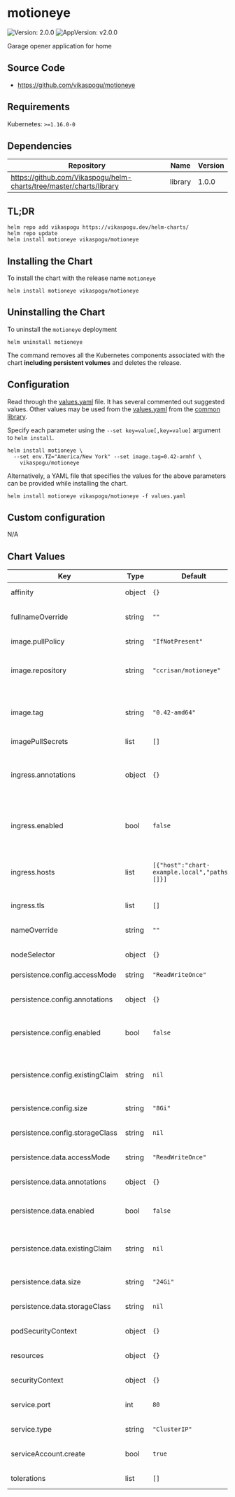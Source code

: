 # motioneye

![Version: 2.0.0](https://img.shields.io/badge/Version-2.0.0-informational?style=flat-square) ![AppVersion: v2.0.0](https://img.shields.io/badge/AppVersion-v2.0.0-informational?style=flat-square)

Garage opener application for home

## Source Code

* <https://github.com/vikaspogu/motioneye>

## Requirements

Kubernetes: `>=1.16.0-0`

## Dependencies

| Repository | Name | Version |
|------------|------|---------|
| https://github.com/Vikaspogu/helm-charts/tree/master/charts/library | library | 1.0.0 |

## TL;DR

```console
helm repo add vikaspogu https://vikaspogu.dev/helm-charts/
helm repo update
helm install motioneye vikaspogu/motioneye
```

## Installing the Chart

To install the chart with the release name `motioneye`

```console
helm install motioneye vikaspogu/motioneye
```

## Uninstalling the Chart

To uninstall the `motioneye` deployment

```console
helm uninstall motioneye
```

The command removes all the Kubernetes components associated with the chart **including persistent volumes** and deletes the release.

## Configuration

Read through the [values.yaml](./values.yaml) file. It has several commented out suggested values.
Other values may be used from the [values.yaml](https://github.com/Vikaspogu/helm-charts/blob/master/charts/library/values.yaml) from the [common library](https://github.com/Vikaspogu/helm-charts/tree/master/charts/library).

Specify each parameter using the `--set key=value[,key=value]` argument to `helm install`.

```console
helm install motioneye \
  --set env.TZ="America/New York" --set image.tag=0.42-armhf \
    vikaspogu/motioneye
```

Alternatively, a YAML file that specifies the values for the above parameters can be provided while installing the chart.

```console
helm install motioneye vikaspogu/motioneye -f values.yaml
```

## Custom configuration

N/A

## Chart Values

| Key | Type | Default | Description |
|-----|------|---------|-------------|
| affinity | object | `{}` | Set Pod affinity rules |
| fullnameOverride | string | `""` | Set to override the Full Name of resources |
| image.pullPolicy | string | `"IfNotPresent"` | Docker image pull policy |
| image.repository | string | `"ccrisan/motioneye"` | Docker registry/repository to pull the image from |
| image.tag | string | `"0.42-amd64"` | Version/Arch of Docker image to use. Change to `0.42-armhf` for RaspberyPi. |
| imagePullSecrets | list | `[]` |  |
| ingress.annotations | object | `{}` | annotations to configure your Ingress. See your Ingress Controller's Docs for more info. |
| ingress.enabled | bool | `false` | Enables the use of an Ingress Controller to front the Service and provide HTTPS |
| ingress.hosts | list | `[{"host":"chart-example.local","paths":[]}]` | list of hosts and their paths that ingress controller should repsond to. |
| ingress.tls | list | `[]` | list of TLS configurations |
| nameOverride | string | `""` | Set to overrides the name of resources |
| nodeSelector | object | `{}` | Node Selector configuration |
| persistence.config.accessMode | string | `"ReadWriteOnce"` | [access mode](https://kubernetes.io/docs/concepts/storage/persistent-volumes/#access-modes) to use for the PVC |
| persistence.config.annotations | object | `{}` | (Optional) annotations to add to the PVC |
| persistence.config.enabled | bool | `false` | Enables persistence for the config directory |
| persistence.config.existingClaim | string | `nil` | Set to use an existing PVC instead of creating a new one. |
| persistence.config.size | string | `"8Gi"` | size/capacity of the PVC |
| persistence.config.storageClass | string | `nil` | (Optional) StorageClass to use for the PVC |
| persistence.data.accessMode | string | `"ReadWriteOnce"` | [access mode](https://kubernetes.io/docs/concepts/storage/persistent-volumes/#access-modes) to use for the PVC |
| persistence.data.annotations | object | `{}` | (Optional) annotations to add to the PVC |
| persistence.data.enabled | bool | `false` | Enables persistence for the data directory |
| persistence.data.existingClaim | string | `nil` | Set to use an existing PVC instead of creating a new one. |
| persistence.data.size | string | `"24Gi"` | size/capacity of the PVC |
| persistence.data.storageClass | string | `nil` | (Optional) StorageClass to use for the PVC |
| podSecurityContext | object | `{}` | Set Pod security contexts |
| resources | object | `{}` | Set resource limits/requests for the Pod(s) |
| securityContext | object | `{}` | Set Security Context |
| service.port | int | `80` | Port the Service should communicate on |
| service.type | string | `"ClusterIP"` | Type of Service to use |
| serviceAccount.create | bool | `true` | Specifies whether a service account should be created |
| tolerations | list | `[]` | Node toleration configuration |
